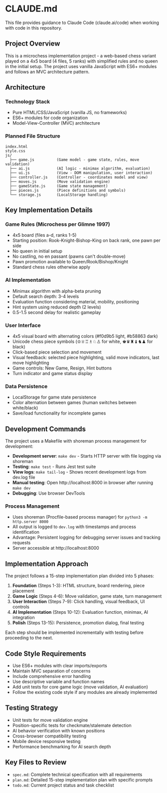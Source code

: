 # CLAUDE.md

This file provides guidance to Claude Code (claude.ai/code) when working with code in this repository.

## Project Overview

This is a microchess implementation project - a web-based chess variant played on a 4x5 board (4 files, 5 ranks) with simplified rules and no queen in the initial setup. The project uses vanilla JavaScript with ES6+ modules and follows an MVC architecture pattern.

## Architecture

### Technology Stack
- Pure HTML/CSS/JavaScript (vanilla JS, no frameworks)
- ES6+ modules for code organization
- Model-View-Controller (MVC) architecture

### Planned File Structure
```
index.html
style.css
js/
  ├── game.js          (Game model - game state, rules, move validation)
  ├── ai.js            (AI logic - minimax algorithm, evaluation)
  ├── ui.js            (View - DOM manipulation, user interaction)
  ├── controller.js    (Controller - coordinates model and view)
  ├── moves.js         (Move validation engine)
  ├── gameState.js     (Game state management)
  ├── pieces.js        (Piece definitions and symbols)
  └── storage.js       (LocalStorage handling)
```

## Key Implementation Details

### Game Rules (Microchess per Glimne 1997)
- 4x5 board (files a-d, ranks 1-5)
- Starting position: Rook-Knight-Bishop-King on back rank, one pawn per side
- No queen in initial setup
- No castling, no en passant (pawns can't double-move)
- Pawn promotion available to Queen/Rook/Bishop/Knight
- Standard chess rules otherwise apply

### AI Implementation
- Minimax algorithm with alpha-beta pruning
- Default search depth: 3-4 levels
- Evaluation function considering material, mobility, positioning
- Hint system using reduced depth (2 levels)
- 0.5-1.5 second delay for realistic gameplay

### User Interface
- 4x5 visual board with alternating colors (#f0d9b5 light, #b58863 dark)
- Unicode chess piece symbols (♔♕♖♗♘♙ for white, ♚♛♜♝♞♟ for black)
- Click-based piece selection and movement
- Visual feedback: selected piece highlighting, valid move indicators, last move highlighting
- Game controls: New Game, Resign, Hint buttons
- Turn indicator and game status display

### Data Persistence
- LocalStorage for game state persistence
- Color alternation between games (human switches between white/black)
- Save/load functionality for incomplete games

## Development Commands

The project uses a Makefile with shoreman process management for development:

- **Development server**: `make dev` - Starts HTTP server with file logging via shoreman
- **Testing**: `make test` - Runs Jest test suite 
- **View logs**: `make tail-log` - Shows recent development logs from dev.log file
- **Manual testing**: Open http://localhost:8000 in browser after running `make dev`
- **Debugging**: Use browser DevTools

### Process Management
- Uses shoreman (Procfile-based process manager) for `python3 -m http.server 8000`
- All output is logged to `dev.log` with timestamps and process identification
- Advantage: Persistent logging for debugging server issues and tracking requests
- Server accessible at http://localhost:8000

## Implementation Approach

The project follows a 15-step implementation plan divided into 5 phases:

1. **Foundation** (Steps 1-3): HTML structure, board rendering, piece placement
2. **Game Logic** (Steps 4-6): Move validation, game state, turn management
3. **User Interaction** (Steps 7-9): Click handling, visual feedback, UI controls
4. **AI Implementation** (Steps 10-12): Evaluation function, minimax, AI integration
5. **Polish** (Steps 13-15): Persistence, promotion dialog, final testing

Each step should be implemented incrementally with testing before proceeding to the next.

## Code Style Requirements

- Use ES6+ modules with clear imports/exports
- Maintain MVC separation of concerns
- Include comprehensive error handling
- Use descriptive variable and function names
- Add unit tests for core game logic (move validation, AI evaluation)
- Follow the existing code style if any modules are already implemented

## Testing Strategy

- Unit tests for move validation engine
- Position-specific tests for checkmate/stalemate detection
- AI behavior verification with known positions
- Cross-browser compatibility testing
- Mobile device responsive testing
- Performance benchmarking for AI search depth

## Key Files to Review

- `spec.md`: Complete technical specification with all requirements
- `plan.md`: Detailed 15-step implementation plan with specific prompts
- `todo.md`: Current project status and task checklist